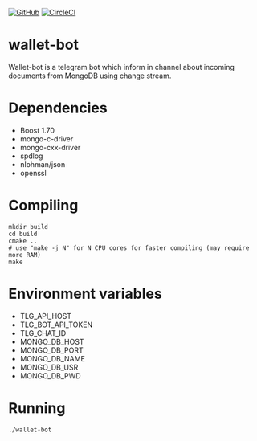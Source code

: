 [![GitHub](https://img.shields.io/github/license/Avm07/wallet-bot)](https://raw.githubusercontent.com/Avm07/wallet-bot/master/LICENSE)
[![CircleCI](https://circleci.com/gh/Avm07/wallet-bot.svg?style=svg)](https://circleci.com/gh/Avm07/wallet-bot)
# wallet-bot

Wallet-bot is a telegram bot which inform in channel about incoming documents from MongoDB using change stream.

# Dependencies

* Boost 1.70
* mongo-c-driver	
* mongo-cxx-driver
* spdlog
* nlohman/json
* openssl

# Compiling

```
mkdir build
cd build
cmake ..
# use "make -j N" for N CPU cores for faster compiling (may require more RAM)
make
```

# Environment variables

* TLG_API_HOST
* TLG_BOT_API_TOKEN 
* TLG_CHAT_ID
* MONGO_DB_HOST
* MONGO_DB_PORT
* MONGO_DB_NAME
* MONGO_DB_USR
* MONGO_DB_PWD

# Running

```
./wallet-bot
```